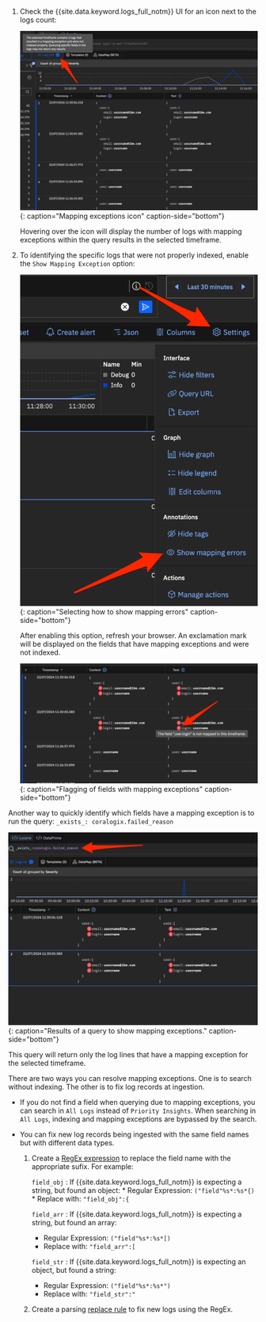1. Check the {{site.data.keyword.logs_full_notm}} UI for an icon next to the logs count:

   ![Mapping exceptions icon](/images/me_01.png){: caption="Mapping exceptions icon" caption-side="bottom"}

   Hovering over the icon will display the number of logs with mapping exceptions within the query results in the selected timeframe.

2. To identifying the specific logs that were not properly indexed, enable the `Show Mapping Exception` option:

   ![Selecting how to show mapping errors. Click Settings and then click Show mapping errors.](/images/me_02.png){: caption="Selecting how to show mapping errors" caption-side="bottom"}

   After enabling this option, refresh your browser. An exclamation mark will be displayed on the fields that have mapping exceptions and were not indexed.

   ![Flagging of fields with mapping exceptions](/images/me_03.png){: caption="Flagging of fields with mapping exceptions" caption-side="bottom"}

Another way to quickly identify which fields have a mapping exception is to run the query: `_exists_: coralogix.failed_reason`

![Results of a query to show mapping exceptions](/images/me_04.png){: caption="Results of a query to show mapping exceptions." caption-side="bottom"}

This query will return only the log lines that have a mapping exception for the selected timeframe.

There are two ways you can resolve mapping exceptions. One is to search without indexing. The other is to fix log records at ingestion.

* If you do not find a field when querying due to mapping exceptions, you can search in `All Logs` instead of `Priority Insights`. When searching in `All Logs`, indexing and mapping exceptions are bypassed by the search.

* You can fix new log records being ingested with the same field names but with different data types.



   1. Create a [RegEx expression](/docs/cloud-logs?topic=cloud-logs-parse-rules-regex) to replace the field name with the appropriate sufix. For example:

      `field_obj`
      :  If {{site.data.keyword.logs_full_notm}} is expecting a string, but found an object:
          * Regular Expression: `("field"%s*:%s*{)`
          * Replace with: `"field_obj":{`

      `field_arr`
      :  If {{site.data.keyword.logs_full_notm}} is expecting a string, but found an array:
         * Regular Expression: `("field"%s*:%s*[)`
         * Replace with: `"field_arr":[`

      `field_str`
      :  If {{site.data.keyword.logs_full_notm}} is expecting an object, but found a string:
         * Regular Expression: `("field"%s*:%s*")`
         * Replace with: `"field_str":"`

   2. Create a parsing [replace rule](/docs/cloud-logs?topic=cloud-logs-parse-replace-rule&interface=ui) to fix new logs using the RegEx.

